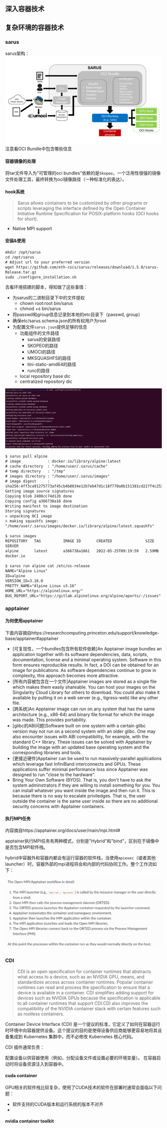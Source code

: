 ## 深入容器技术


## 复杂环境的容器技术

### sarus
sarus架构：
![sarus架构](../statics/architecture.svg)
注意看OCI Bundle中包含哪些信息

#### 容器镜像的处理
将tar文件导入为"可管理的oci bundles"依赖的是`Skopeo`，一个泛用性很强的镜像文件处理工具，最终转换为oci镜像路径（一种标准化的表达）。



#### hook系统

> Sarus allows containers to be customized by other programs or scripts leveraging the interface defined by the Open Container Initiative Runtime Specification for POSIX-platform hooks (OCI hooks for short).



* Native MPI support





#### 安装&使用

```shell
mkdir /opt/sarus
cd /opt/sarus
# Adjust url to your preferred version
wget https://github.com/eth-cscs/sarus/releases/download/1.5.0/sarus-Release.tar.gz
sudo ./configure_installation.sh
```

去看环境搭建的脚本，得知做了这些事情：

* 为sarus的二进制目录下中的文件提权
  * chown root:root bin/sarus
  * chmod  +s bin/sarus
* 将passwd和group信息记录到本地的etc目录下（passwd, group）
* 确保etc/sarus.schema.json的所有权用户为root
* 为配置文件`sarus.json`提供足够的信息
  * 功能组件的文件路径
    * sarus的安装路径
    * SKOPEO的路径
    * UMOCI的路径
    * MKSQUASHFS的路径
    * tini-static-amd64的路径
    * runc的路径
  * local repository base dic
  * centralized repository dic

![image-20240427233500164](../statics/image-20240427233500164.png)



```shell
$ sarus pull alpine
# image            : docker.io/library/alpine:latest
# cache directory  : "/home/user/.sarus/cache"
# temp directory   : "/tmp"
# images directory : "/home/user/.sarus/images"
# image digest     : sha256:4ff3ca91275773af45cb4b0834e12b7eb47d1c18f770a0b151381cd227f4c253
Getting image source signatures
Copying blob 2408cc74d12b done
Copying config a366738a18 done
Writing manifest to image destination
Storing signatures
> unpacking OCI image
> making squashfs image: "/home/user/.sarus/images/docker.io/library/alpine/latest.squashfs"

$ sarus images
REPOSITORY   TAG          IMAGE ID       CREATED               SIZE         SERVER
alpine       latest       a366738a1861   2022-05-25T09:19:59   2.59MB       docker.io

$ sarus run alpine cat /etc/os-release
NAME="Alpine Linux"
ID=alpine
VERSION_ID=3.16.0
PRETTY_NAME="Alpine Linux v3.16"
HOME_URL="https://alpinelinux.org/"
BUG_REPORT_URL="https://gitlab.alpinelinux.org/alpine/aports/-/issues"
```





### apptainer

#### 为何使用apptainer

下面内容摘自https://researchcomputing.princeton.edu/support/knowledge-base/apptainer#apptainer

* [可复现性，一个bundles包含所有软件依赖]An Apptainer image bundles an application together with its software dependencies, data, scripts, documentation, license and a minimal operating system. Software in this form ensures reproducible results. In fact, a DOI can be obtained for an image for publications. As software dependencies continue to grow in complexity, this approach becomes more attractive.
* [所有内容被包含在一个文件]Apptainer images are stored as a single file which makes them easily shareable. You can host your images on the Singularity Cloud Library for others to download. You could also make it available by putting it on a web server (e.g., tigress-web) like any other file.
* [跨系统]An Apptainer image can run on any system that has the same architecture (e.g., x86-64) and binary file format for which the image was made. This provides portability.
* [glibc的ABI问题]Software built on one system with a certain glibc version may not run on a second system with an older glibc. One may also encounter issues with ABI compatibility, for example, with the standard C++ library. These issues can be solved with Apptainer by building the image with an updated base operating system and the corresponding libraries and tools.
* [更接近硬件]Apptainer can be used to run massively-parallel applications which leverage fast InfiniBand interconnects and GPUs. These applications suffer minimal performance loss since Apptainer was designed to run "close to the hardware".
* Bring Your Own Software (BYOS). That is, you don't have to ask the system adminstrators if they are willing to install something for you. You can install whatever you want inside the image and then run it. This is because there is no way to escalate priviledges. That is, the user outside the container is the same user inside so there are no additional security concerns with Apptainer containers.



#### 执行MPI任务
内容摘自https://apptainer.org/docs/user/main/mpi.html#

apptainer执行MPI任务有两种模式，分别是"Hybrid"和"bind"，区别在于镜像中是否包含MPI软件栈。

hybrid中容器外和容器内都会有运行容器的软件栈，当使用`mpiexec`（或者其他launcher）时，容器外部的mpi进程将会和内部的代码协同工作。整个工作流如下：

![work-flow](../statics/apptainer_mpi_flow.jpg)



### CDI
> CDI is an open specification for container runtimes that abstracts what access to a device, such as an NVIDIA GPU, means, and standardizes access across container runtimes. Popular container runtimes can read and process the specification to ensure that a device is available in a container. CDI simplifies adding support for devices such as NVIDIA GPUs because the specification is applicable to all container runtimes that support CDI.CDI also improves the compatibility of the NVIDIA container stack with certain features such as rootless containers.

Container Device Interface (CDI) 是一个提议的标准，它定义了如何在容器运行时环境中向容器提供设备。这个提议的目的是使得设备供应商能够更容易地将其设备集成到 Kubernetes 集群中，而不必修改 Kubernetes 核心代码。

CDI 插件通常负责：

配置设备以供容器使用（例如，分配设备文件或设置必要的环境变量）。
在容器启动时将设备资源注入到容器中。


#### cuda container
GPU相关的软件栈比较复杂，使用了CUDA技术的软件在部署时通常会面临以下问题：
* 软件支持的CUDA版本和运行系统的版本不对齐
*


#### nvidia container toolkit

